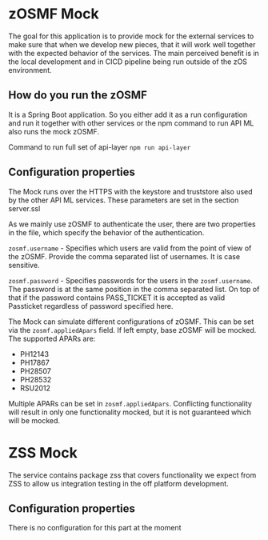 # zOSMF Mock

The goal for this application is to provide mock for the external services to make sure that when we develop new pieces, that it will work well together with the expected behavior of the services. The main perceived benefit is in the local development and in CICD pipeline being run outside of the zOS environment.

## How do you run the zOSMF

It is a Spring Boot application. So you either add it as a run configuration and run it together with other services or the npm command to run API ML also runs the mock zOSMF. 

Command to run full set of api-layer `npm run api-layer`

## Configuration properties

The Mock runs over the HTTPS with the keystore and truststore also used by the other API ML services. These parameters are set in the section server.ssl

As we mainly use zOSMF to authenticate the user, there are two properties in the file, which specify the behavior of the authentication. 

`zosmf.username` - Specifies which users are valid from the point of view of the zOSMF. Provide the comma separated list of usernames. It is case sensitive. 

`zosmf.password` - Specifies passwords for the users in the `zosmf.username`. The password is at the same position in the comma separated list. On top of that if the password contains PASS_TICKET it is accepted as valid Passticket regardless of password specified here.

The Mock can simulate different configurations of zOSMF. This can be set via the `zosmf.appliedApars` field. If left empty, base zOSMF will be mocked.
The supported APARs are:
* PH12143
* PH17867
* PH28507
* PH28532
* RSU2012

Multiple APARs can be set in `zosmf.appliedApars`. Conflicting functionality will result in only one functionality mocked, but it is not guaranteed which will be mocked. 

# ZSS Mock

The service contains package zss that covers functionality we expect from ZSS to allow us integration testing in the off platform development.

## Configuration properties

There is no configuration for this part at the moment
